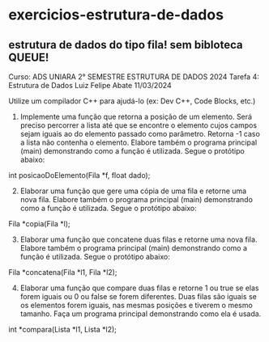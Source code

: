 # exercicios-estrutura-de-dados

## estrutura de dados do tipo fila! sem bibloteca QUEUE!

Curso: ADS UNIARA 2° SEMESTRE ESTRUTURA DE DADOS 2024
Tarefa 4: Estrutura de Dados 
Luiz Felipe Abate 11/03/2024


Utilize um compilador C++ para ajudá-lo (ex: Dev C++, Code Blocks, etc.)

1) Implemente uma função que retorna a posição de um elemento. Será preciso percorrer a lista até que se encontre o elemento cujos campos sejam iguais ao do elemento passado
como parâmetro. Retorna -1 caso a lista não contenha o elemento. Elabore também o programa principal (main) demonstrando como a função é utilizada. Segue o protótipo abaixo:

int posicaoDoElemento(Fila *f, float dado);


2) Elaborar uma função que gere uma cópia de uma fila e retorne uma nova fila. Elabore também o programa principal (main) demonstrando como a função é utilizada. Segue o protótipo abaixo:

Fila *copia(Fila *l);


3) Elaborar uma função que concatene duas filas e retorne uma nova fila. Elabore também o programa principal (main) demonstrando como a função é utilizada. Segue o protótipo abaixo:

Fila *concatena(Fila *l1, Fila *l2);

4) Elaborar uma função que compare duas filas e retorne 1 ou true se elas forem iguais ou 0 ou false se forem diferentes. Duas filas são iguais se os elementos forem iguais, nas mesmas posições e tiverem o mesmo tamanho. Faça um programa principal demonstrando como ela é usada.

int *compara(Lista *l1, Lista *l2);

